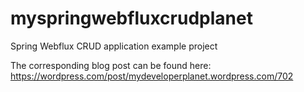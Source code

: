 # myspringwebfluxcrudplanet
Spring Webflux CRUD application example project

The corresponding blog post can be found here: https://wordpress.com/post/mydeveloperplanet.wordpress.com/702